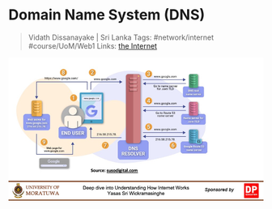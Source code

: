 # Domain Name System (DNS)

> Vidath Dissanayake | Sri Lanka
> Tags: #network/internet #course/UoM/Web1 
> Links: [the Internet](the%20Internet.md)

![how dns works](assets/images/how%20dns%20works.png)